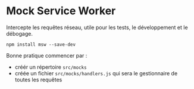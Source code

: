 # Mock Service Worker

Intercepte les requêtes réseau, utile pour les tests, le développement et le débogage.

```shell script
npm install msw --save-dev
```

Bonne pratique commencer par :

- créér un répertoire `src/mocks`
- créée un fichier `src/mocks/handlers.js` qui sera le gestionnaire de toutes les requêtes
